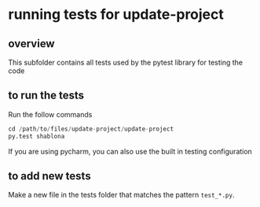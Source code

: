 # running tests for update-project

## overview

This subfolder contains all tests used by the pytest library for testing the code

## to run the tests

Run the follow commands

```python
cd /path/to/files/update-project/update-project
py.test shablona
```

If you are using pycharm, you can also use the built in testing configuration

## to add new tests

Make a new file in the tests folder that matches the pattern `test_*.py`.
